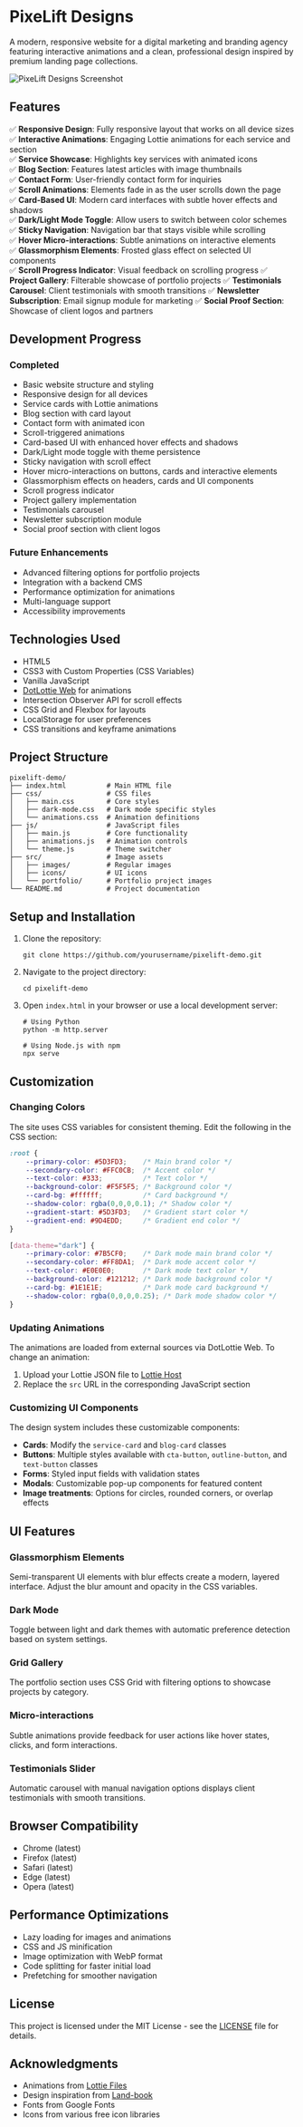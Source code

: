 # PixeLift Designs

A modern, responsive website for a digital marketing and branding agency featuring interactive animations and a clean, professional design inspired by premium landing page collections.

![PixeLift Designs Screenshot](screenshots/pixelift-homepage.png)

## Features

✅ **Responsive Design**: Fully responsive layout that works on all device sizes  
✅ **Interactive Animations**: Engaging Lottie animations for each service and section  
✅ **Service Showcase**: Highlights key services with animated icons  
✅ **Blog Section**: Features latest articles with image thumbnails  
✅ **Contact Form**: User-friendly contact form for inquiries  
✅ **Scroll Animations**: Elements fade in as the user scrolls down the page  
✅ **Card-Based UI**: Modern card interfaces with subtle hover effects and shadows  
✅ **Dark/Light Mode Toggle**: Allow users to switch between color schemes  
✅ **Sticky Navigation**: Navigation bar that stays visible while scrolling  
✅ **Hover Micro-interactions**: Subtle animations on interactive elements  
✅ **Glassmorphism Elements**: Frosted glass effect on selected UI components  
✅ **Scroll Progress Indicator**: Visual feedback on scrolling progress
✅ **Project Gallery**: Filterable showcase of portfolio projects
✅ **Testimonials Carousel**: Client testimonials with smooth transitions
✅ **Newsletter Subscription**: Email signup module for marketing
✅ **Social Proof Section**: Showcase of client logos and partners

## Development Progress

### Completed
- Basic website structure and styling
- Responsive design for all devices
- Service cards with Lottie animations
- Blog section with card layout
- Contact form with animated icon
- Scroll-triggered animations
- Card-based UI with enhanced hover effects and shadows
- Dark/Light mode toggle with theme persistence
- Sticky navigation with scroll effect
- Hover micro-interactions on buttons, cards and interactive elements
- Glassmorphism effects on headers, cards and UI components
- Scroll progress indicator
- Project gallery implementation
- Testimonials carousel
- Newsletter subscription module
- Social proof section with client logos

### Future Enhancements
- Advanced filtering options for portfolio projects
- Integration with a backend CMS
- Performance optimization for animations
- Multi-language support
- Accessibility improvements

## Technologies Used

- HTML5
- CSS3 with Custom Properties (CSS Variables)
- Vanilla JavaScript
- [DotLottie Web](https://github.com/dotlottie/player-component) for animations
- Intersection Observer API for scroll effects
- CSS Grid and Flexbox for layouts
- LocalStorage for user preferences
- CSS transitions and keyframe animations

## Project Structure

```
pixelift-demo/
├── index.html          # Main HTML file
├── css/                # CSS files
│   ├── main.css        # Core styles
│   ├── dark-mode.css   # Dark mode specific styles
│   └── animations.css  # Animation definitions
├── js/                 # JavaScript files
│   ├── main.js         # Core functionality
│   ├── animations.js   # Animation controls
│   └── theme.js        # Theme switcher
├── src/                # Image assets
│   ├── images/         # Regular images
│   ├── icons/          # UI icons
│   └── portfolio/      # Portfolio project images
└── README.md           # Project documentation
```

## Setup and Installation

1. Clone the repository:
   ```
   git clone https://github.com/yourusername/pixelift-demo.git
   ```

2. Navigate to the project directory:
   ```
   cd pixelift-demo
   ```

3. Open `index.html` in your browser or use a local development server:
   ```
   # Using Python
   python -m http.server
   
   # Using Node.js with npm
   npx serve
   ```

## Customization

### Changing Colors

The site uses CSS variables for consistent theming. Edit the following in the CSS section:

```css
:root {
    --primary-color: #5D3FD3;    /* Main brand color */
    --secondary-color: #FFC0CB;  /* Accent color */
    --text-color: #333;          /* Text color */
    --background-color: #F5F5F5; /* Background color */
    --card-bg: #ffffff;          /* Card background */
    --shadow-color: rgba(0,0,0,0.1); /* Shadow color */
    --gradient-start: #5D3FD3;   /* Gradient start color */
    --gradient-end: #9D4EDD;     /* Gradient end color */
}

[data-theme="dark"] {
    --primary-color: #7B5CF0;    /* Dark mode main brand color */
    --secondary-color: #FF8DA1;  /* Dark mode accent color */
    --text-color: #E0E0E0;       /* Dark mode text color */
    --background-color: #121212; /* Dark mode background color */
    --card-bg: #1E1E1E;          /* Dark mode card background */
    --shadow-color: rgba(0,0,0,0.25); /* Dark mode shadow color */
}
```

### Updating Animations

The animations are loaded from external sources via DotLottie Web. To change an animation:

1. Upload your Lottie JSON file to [Lottie Host](https://lottie.host/)
2. Replace the `src` URL in the corresponding JavaScript section

### Customizing UI Components

The design system includes these customizable components:

- **Cards**: Modify the `service-card` and `blog-card` classes
- **Buttons**: Multiple styles available with `cta-button`, `outline-button`, and `text-button` classes
- **Forms**: Styled input fields with validation states
- **Modals**: Customizable pop-up components for featured content
- **Image treatments**: Options for circles, rounded corners, or overlap effects

## UI Features

### Glassmorphism Elements
Semi-transparent UI elements with blur effects create a modern, layered interface. Adjust the blur amount and opacity in the CSS variables.

### Dark Mode
Toggle between light and dark themes with automatic preference detection based on system settings.

### Grid Gallery
The portfolio section uses CSS Grid with filtering options to showcase projects by category.

### Micro-interactions
Subtle animations provide feedback for user actions like hover states, clicks, and form interactions.

### Testimonials Slider
Automatic carousel with manual navigation options displays client testimonials with smooth transitions.

## Browser Compatibility

- Chrome (latest)
- Firefox (latest)
- Safari (latest)
- Edge (latest)
- Opera (latest)

## Performance Optimizations

- Lazy loading for images and animations
- CSS and JS minification
- Image optimization with WebP format
- Code splitting for faster initial load
- Prefetching for smoother navigation

## License

This project is licensed under the MIT License - see the [LICENSE](LICENSE) file for details.

## Acknowledgments

- Animations from [Lottie Files](https://lottiefiles.com/)
- Design inspiration from [Land-book](https://land-book.com/)
- Fonts from Google Fonts
- Icons from various free icon libraries